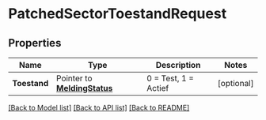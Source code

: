 # PatchedSectorToestandRequest

## Properties

Name | Type | Description | Notes
------------ | ------------- | ------------- | -------------
**Toestand** | Pointer to [**MeldingStatus**](MeldingStatus.md) | 0 &#x3D; Test, 1 &#x3D; Actief | [optional] 

[[Back to Model list]](../README.md#documentation-for-models) [[Back to API list]](../README.md#documentation-for-api-endpoints) [[Back to README]](../README.md)


